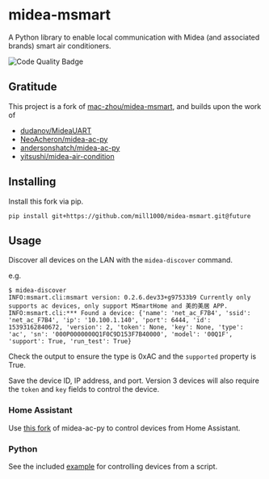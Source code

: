 # midea-msmart
A Python library to enable local communication with Midea (and associated brands) smart air conditioners.

![Code Quality Badge](https://github.com/mill1000/midea-msmart/actions/workflows/checks.yml/badge.svg?branch=future)

## Gratitude
This project is a fork of [mac-zhou/midea-msmart](https://github.com/mac-zhou/midea-msmart), and builds upon the work of
* [dudanov/MideaUART](https://github.com/dudanov/MideaUART)
* [NeoAcheron/midea-ac-py](https://github.com/NeoAcheron/midea-ac-py)
* [andersonshatch/midea-ac-py](https://github.com/andersonshatch/midea-ac-py)
* [yitsushi/midea-air-condition](https://github.com/yitsushi/midea-air-condition)

## Installing
Install this fork via pip.
```shell
pip install git+https://github.com/mill1000/midea-msmart.git@future
```

## Usage
Discover all devices on the LAN with the `midea-discover` command.

e.g.
```shell
$ midea-discover 
INFO:msmart.cli:msmart version: 0.2.6.dev33+g97533b9 Currently only supports ac devices, only support MSmartHome and 美的美居 APP.
INFO:msmart.cli:*** Found a device: {'name': 'net_ac_F7B4', 'ssid': 'net_ac_F7B4', 'ip': '10.100.1.140', 'port': 6444, 'id': 15393162840672, 'version': 2, 'token': None, 'key': None, 'type': 'ac', 'sn': '000P0000000Q1F0C9D153F7B40000', 'model': '00Q1F', 'support': True, 'run_test': True} 
```
Check the output to ensure the type is 0xAC and the `supported` property is True.

Save the device ID, IP address, and port. Version 3 devices will also require the `token` and `key` fields to control the device.

### Home Assistant
Use [this fork](https://github.com/mill1000/midea-ac-py) of midea-ac-py to control devices from Home Assistant.

### Python
See the included [example](example.py) for controlling devices from a script.
